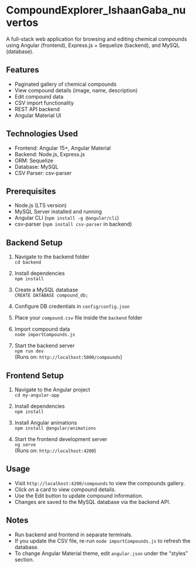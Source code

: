 # CompoundExplorer_IshaanGaba_nuvertos

A full-stack web application for browsing and editing chemical compounds using Angular (frontend), Express.js + Sequelize (backend), and MySQL (database).

## Features

- Paginated gallery of chemical compounds
- View compound details (image, name, description)
- Edit compound data
- CSV import functionality
- REST API backend
- Angular Material UI

## Technologies Used

- Frontend: Angular 15+, Angular Material
- Backend: Node.js, Express.js
- ORM: Sequelize
- Database: MySQL
- CSV Parser: csv-parser

## Prerequisites

- Node.js (LTS version)
- MySQL Server installed and running
- Angular CLI (`npm install -g @angular/cli`)
- csv-parser (`npm install csv-parser` in backend)

## Backend Setup

1. Navigate to the backend folder  
   `cd backend`

2. Install dependencies  
   `npm install`

3. Create a MySQL database  
   `CREATE DATABASE compound_db;`

4. Configure DB credentials in `config/config.json`

5. Place your `compound.csv` file inside the `backend` folder

6. Import compound data  
   `node importCompounds.js`

7. Start the backend server  
   `npm run dev`  
   (Runs on: `http://localhost:5000/compounds`)

## Frontend Setup

1. Navigate to the Angular project  
   `cd my-angular-app`

2. Install dependencies  
   `npm install`

3. Install Angular animations  
   `npm install @angular/animations`

4. Start the frontend development server  
   `ng serve`  
   (Runs on: `http://localhost:4200`)

## Usage

- Visit `http://localhost:4200/compounds` to view the compounds gallery.
- Click on a card to view compound details.
- Use the Edit button to update compound information.
- Changes are saved to the MySQL database via the backend API.

## Notes

- Run backend and frontend in separate terminals.
- If you update the CSV file, re-run `node importCompounds.js` to refresh the database.
- To change Angular Material theme, edit `angular.json` under the "styles" section.

